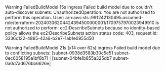 
  Warning  FailedBuildModel  15s  ingress  Failed build model due to couldn't auto-discover subnets: UnauthorizedOperation: You are not authorized to perform this operation. User: arn:aws:sts::991242130495:assumed-role/terraform-20240306204424394500000001/1709757970023949910 is not authorized to perform: ec2:DescribeSubnets because no identity-based policy allows the ec2:DescribeSubnets action
           status code: 403, request id: 3236c122-4895-42a6-b2e7-1ab1e0955d50
           
  Warning  FailedBuildModel  21s (x14 over 62s)  ingress  Failed build model due to conflicting subnets: [subnet-0938d3583b30c5e51 subnet-0ec6058195a1bf6b7] | [subnet-04bfe1b855a325db7 subnet-0a0d7ad676bb6626e]